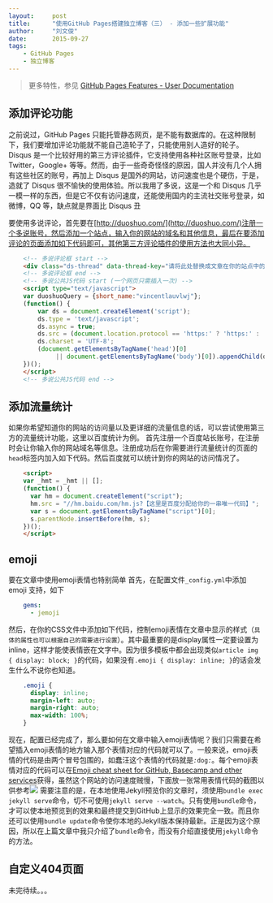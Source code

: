 ```yaml
---
layout:     post
title:      "使用GitHub Pages搭建独立博客（三） - 添加一些扩展功能"
author:     "刘文俊"
date:       2015-09-27
tags:
    - GitHub Pages
    - 独立博客
---
```


> 更多特性，参见 [GitHub Pages Features - User Documentation](https://help.github.com/categories/github-pages-features/)

## 添加评论功能
之前说过，GitHub Pages 只能托管静态网页，是不能有数据库的。在这种限制下，我们要增加评论功能就不能自己造轮子了，只能使用别人造好的轮子。Disqus 是一个比较好用的第三方评论插件，它支持使用各种社区账号登录，比如 Twitter，Google+ 等等。然而，由于一些奇奇怪怪的原因，国人并没有几个人拥有这些社区的账号，再加上 Disqus 是国外的网站，访问速度也是个硬伤，于是，造就了 Disqus 很不愉快的使用体验。所以我用了多说，这是一个和 Disqus 几乎一模一样的东西，但是它不仅有访问速度，还能使用国内的主流社交账号登录，如微博，QQ 等，缺点就是界面比 Disqus 丑 <i class="emoji emoji-laughing"></i>

<!-- more -->

要使用多说评论，首先要在[http://duoshuo.com/](http://duoshuo.com/)注册一个多说账号，然后添加一个站点，输入你的网站的域名和其他信息，最后在要添加评论的页面添加如下代码即可，其他第三方评论插件的使用方法也大同小异。

````html
	<!-- 多说评论框 start -->
	<div class="ds-thread" data-thread-key="请将此处替换成文章在你的站点中的ID" data-title="请替换成文章的标题" data-url="请替换成文章的网址"></div>
	<!-- 多说评论框 end -->
	<!-- 多说公共JS代码 start (一个网页只需插入一次) -->
	<script type="text/javascript">
	var duoshuoQuery = {short_name:"vincentlauvlwj"};
	(function() {
		var ds = document.createElement('script');
		ds.type = 'text/javascript';
		ds.async = true;
		ds.src = (document.location.protocol == 'https:' ? 'https:' : 'http:') + '//static.duoshuo.com/embed.js';
		ds.charset = 'UTF-8';
		(document.getElementsByTagName('head')[0] 
			 || document.getElementsByTagName('body')[0]).appendChild(ds);
	})();
	</script>
	<!-- 多说公共JS代码 end -->
````

## 添加流量统计
如果你希望知道你的网站的访问量以及更详细的流量信息的话，可以尝试使用第三方的流量统计功能，这里以百度统计为例。
首先注册一个百度站长账号，在注册时会让你输入你的网站域名等信息。注册成功后在你需要进行流量统计的页面的`head`标签内加入如下代码。然后百度就可以统计到你的网站的访问情况了。

````html
	<script>
	var _hmt = _hmt || [];
	(function() {
	  var hm = document.createElement("script");
	  hm.src = "//hm.baidu.com/hm.js?【这里是百度分配给你的一串唯一代码】";
	  var s = document.getElementsByTagName("script")[0]; 
	  s.parentNode.insertBefore(hm, s);
	})();
	</script>
````

## emoji
要在文章中使用emoji表情也特别简单<i class="emoji emoji-grimacing"></i><i class="emoji emoji-grimacing"></i><i class="emoji emoji-grimacing"></i>
首先，在配置文件`_config.yml`中添加 emoji 支持，如下

````yml
	gems:
	  - jemoji
````

然后，在你的CSS文件中添加如下代码，控制emoji表情在文章中显示的样式（`具体的属性也可以根据自己的需要进行设置`）。其中最重要的是display属性一定要设置为inline，这样才能使表情嵌在文字中。因为很多模板中都会出现类似`article img { display: block; }`的代码，如果没有`.emoji { display: inline; }`的话会发生什么不说你也知道。

````css
	.emoji {
	  display: inline;
	  margin-left: auto;
	  margin-right: auto;
	  max-width: 100%;
	}
````

现在，配置已经完成了，那么要如何在文章中输入emoji表情呢？我们只需要在希望插入emoji表情的地方输入那个表情对应的代码就可以了。一般来说，emoji表情的代码是由两个冒号包围的，如蠢汪<i class="emoji emoji-dog"></i>这个表情的代码就是<code><i>:</i>dog<i>:</i></code>。每个emoji表情对应的代码可以在[Emoji cheat sheet for GitHub, Basecamp and other services](http://www.emoji-cheat-sheet.com/)获得，虽然这个网站的访问速度贼慢<i class="emoji emoji-broken-heart"></i>，下面放一张常用表情代码的截图以供参考![](https://www.liuwj.me/files/in-post/independent-blog-page-emoji-cheat-sheet.png)
需要注意的是，在本地使用Jekyll预览你的文章时，须使用`bundle exec jekyll serve`命令，切不可使用`jekyll serve --watch`。只有使用`bundle`命令，才可以使本地预览到的效果和最终提交到GitHub上显示的效果完全一致。而且你还可以使用`bundle update`命令使你本地的Jekyll版本保持最新。正是因为这个原因，所以在上篇文章中我只介绍了`bundle`命令，而没有介绍直接使用`jekyll`命令的方法。

## 自定义404页面

未完待续。。。